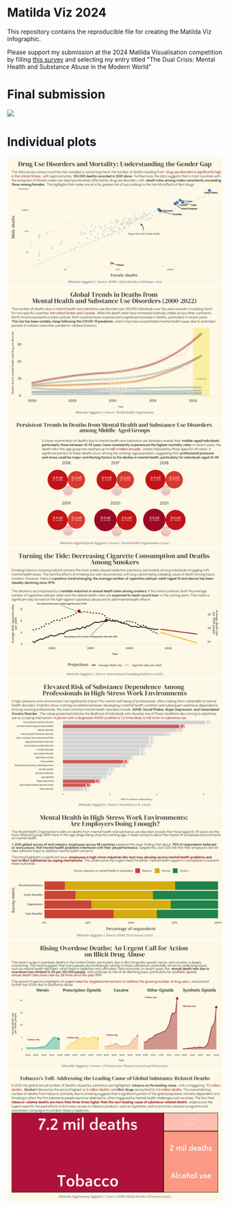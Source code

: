 # Matilda Viz 2024
This repository contains the reproducible file for creating the Matilda Viz infographic.

Please support my submission at the 2024 Matilda Visualisation competition by filling [this survey](https://sydney.au1.qualtrics.com/jfe/form/SV_3XeAmNvkdph3HMi) and selecting my entry titled "The Dual Crisis: Mental Health and Substance Abuse in the Modern World"

# Final submission
![](https://github.com/arinbaruah/Matilda_viz/blob/main/merged_images/correctly_ordered_merge.png)

# Individual plots
![](https://github.com/arinbaruah/Matilda_viz/blob/main/images/finalised%20viz/Gender_death_rate.jpeg)
![](https://github.com/arinbaruah/Matilda_viz/blob/main/images/finalised%20viz/Global_death_rate.jpeg)
![](https://github.com/arinbaruah/Matilda_viz/blob/main/images/finalised%20viz/Global_death_rate_age.jpeg)
![](https://github.com/arinbaruah/Matilda_viz/blob/main/images/finalised%20viz/cig_sales.jpeg)
![](https://github.com/arinbaruah/Matilda_viz/blob/main/images/finalised%20viz/drug_dependency.jpeg)
![](https://github.com/arinbaruah/Matilda_viz/blob/main/images/finalised%20viz/mental_health_survey.jpeg)
![](https://github.com/arinbaruah/Matilda_viz/blob/main/images/finalised%20viz/overdose_deaths.jpeg)
![](https://github.com/arinbaruah/Matilda_viz/blob/main/images/finalised%20viz/tobacco_deaths.jpeg)
